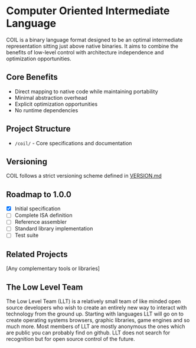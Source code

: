 # Computer Oriented Intermediate Language
COIL is a binary language format designed to be an optimal intermediate representation sitting just above native binaries. It aims to combine the benefits of low-level control with architecture independence and optimization opportunities.

## Core Benefits
- Direct mapping to native code while maintaining portability
- Minimal abstraction overhead
- Explicit optimization opportunities
- No runtime dependencies

## Project Structure
- `/coil/` - Core specifications and documentation

## Versioning
COIL follows a strict versioning scheme defined in [VERSION.md](./VERSION.md)

## Roadmap to 1.0.0
- [x] Initial specification
- [ ] Complete ISA definition
- [ ] Reference assembler
- [ ] Standard library implementation
- [ ] Test suite

## Related Projects
[Any complementary tools or libraries]

## The Low Level Team
The Low Level Team (LLT) is a relatively small team of like minded open source developers who wish to create an entirely new way to interact with technology from the ground up. Starting with languages LLT will go on to create operating systems browsers, graphic libraries, game engines and so much more. Most members of LLT are mostly anonymous the ones which are public you can probably find on github. LLT does not search for recognition but for open source control of the future.
